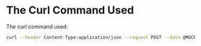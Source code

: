 # The Curl Command Used

The curl command used:

```bash
curl --header Content-Type:application/json --request POST --data @MOCK_DATA.json http://localhost:8080
```
